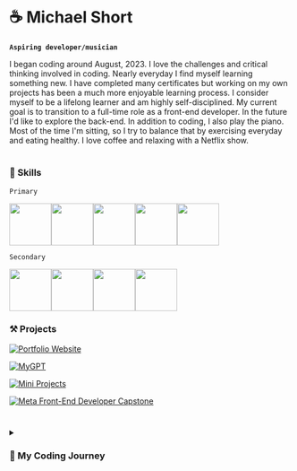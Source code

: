 # ☕ Michael Short
**`Aspiring developer/musician`**

I began coding around August, 2023. I love the challenges and critical thinking involved in coding. Nearly everyday I find myself learning something new. I have completed many certificates but working on my own projects has been a much more enjoyable learning process. I consider myself to be a lifelong learner and am highly self-disciplined. My current goal is to transition to a full-time role as a front-end developer. In the future I'd like to explore the back-end. In addition to coding, I also play the piano. Most of the time I'm sitting, so I try to balance that by exercising everyday and eating healthy. I love coffee and relaxing with a Netflix show.

#

### 🚀 Skills
`Primary`
<div style='display: flex'>
<img width='75px' src="https://cdn.jsdelivr.net/gh/devicons/devicon@latest/icons/html5/html5-original.svg" />
<img width='75px' src="https://cdn.jsdelivr.net/gh/devicons/devicon@latest/icons/css3/css3-original.svg" />
<img width='75px' src="https://cdn.jsdelivr.net/gh/devicons/devicon@latest/icons/javascript/javascript-original.svg" />
<img width='75px' src="https://cdn.jsdelivr.net/gh/devicons/devicon@latest/icons/react/react-original.svg" />
<img width='75px' src="https://cdn.jsdelivr.net/gh/devicons/devicon@latest/icons/tailwindcss/tailwindcss-original.svg" />
</div>

`Secondary`
<div style='display: flex'>
<img width='75px' src="https://cdn.jsdelivr.net/gh/devicons/devicon@latest/icons/git/git-original.svg" />
<img width='75px' src="https://cdn.jsdelivr.net/gh/devicons/devicon@latest/icons/typescript/typescript-original.svg" />
<img width='75px' src="https://cdn.jsdelivr.net/gh/devicons/devicon@latest/icons/sass/sass-original.svg" />
<img width='75px' src="https://cdn.jsdelivr.net/gh/devicons/devicon@latest/icons/bootstrap/bootstrap-original.svg" />
</div>

### ⚒️ Projects

[![Portfolio Website](https://github-readme-stats.vercel.app/api/pin/?username=mshortcodes&theme=dark&repo=portfolio-website)](https://github.com/mshortcodes/portfolio-website)

[![MyGPT](https://github-readme-stats.vercel.app/api/pin/?username=mshortcodes&theme=dark&repo=mygpt)](https://github.com/mshortcodes/mygpt)

[![Mini Projects](https://github-readme-stats.vercel.app/api/pin/?username=mshortcodes&theme=dark&repo=mini-projects)](https://github.com/mshortcodes/mini-projects)

[![Meta Front-End Developer Capstone](https://github-readme-stats.vercel.app/api/pin/?username=mshortcodes&theme=dark&repo=meta-capstone)](https://github.com/mshortcodes/meta-capstone)

#

<details>
  <summary><h3>📖 My Coding Journey</summary>
    <p>
      Most of my learning has come from the Meta Front-End Developer Certificate on Coursera. This took me several months to complete and was difficult. It consisted of a lot of readings, videos, quizzes, and projects. I was exposed to many new concepts over the span of 9 courses. I often didn't understand things the first time around, so I would supplement my learning with Codecademy. I learned HTML, CSS, JavaScript, React, and Git in the certificate. Even though sometimes I would feel confused and frustrated, I found myself enjoying coding and challenging my brain. I love working in JavaScript, dealing with logic, and solving puzzles (I do Codewars when I have time!) However, this wasn't my first exposure to coding.
      Before that, I had tried the Google Data Analytics Certificate also on Coursera. I actually finished it. But something wasn't clicking with me. I didn't feel like it was the right path for me. There was a lot of time spent in Excel, Tableau, R, and SQL. I didn't like working with these tools, especially Excel and data visualization software. But I noticed that any time I had to code, I thought it was super interesting! So, after this certificate I decided not to pursue data analytics and instead go for something that would be more focused on coding. This led me to studying front-end development.
      Even though the Meta certificate was hard, I am so glad I made the switch. I find working with front-end tools much more enjoyable and I don't mind coding for hours with no break. In the future I absolutely want to dive into back-end and see what that is like. But, for now, one step at a time.
    </p>
</details>
